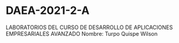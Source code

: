 # DAEA-2021-2-A
LABORATORIOS DEL CURSO DE DESARROLLO DE APLICACIONES EMPRESARIALES AVANZADO
Nombre: Turpo Quispe Wilson